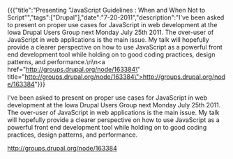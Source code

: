 {{{"title":"Presenting \"JavaScript Guidelines : When and When Not to Script\"","tags":["Drupal"],"date":"7-20-2011","description":"I've been asked to present on proper use cases for JavaScript in web development at the Iowa Drupal Users Group next Monday July 25th 2011.  The over-user of JavaScript in web applications is the main issue.  My talk will hopefully provide a clearer perspective on how to use JavaScript as a powerful front end development tool while holding on to good coding practices, design patterns, and performance.\n\n<a href=\"http://groups.drupal.org/node/163384\" title=\"http://groups.drupal.org/node/163384\">http://groups.drupal.org/node/163384</a>"}}}

I've been asked to present on proper use cases for JavaScript in web development at the Iowa Drupal Users Group next Monday July 25th 2011.  The over-user of JavaScript in web applications is the main issue.  My talk will hopefully provide a clearer perspective on how to use JavaScript as a powerful front end development tool while holding on to good coding practices, design patterns, and performance.

<a href="http://groups.drupal.org/node/163384" title="http://groups.drupal.org/node/163384">http://groups.drupal.org/node/163384</a>